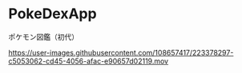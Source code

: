 # PokeDexApp
ポケモン図鑑（初代）


https://user-images.githubusercontent.com/108657417/223378297-c5053062-cd45-4056-afac-e90657d02119.mov

